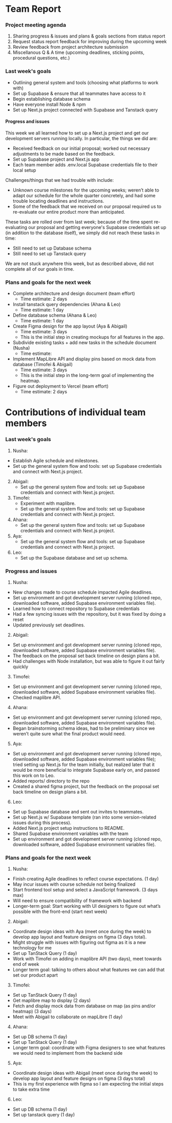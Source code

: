 # Team Report

### Project meeting agenda

1. Sharing progress & issues and plans & goals sections from status report
2. Request status report feedback for improving during the upcoming week
3. Review feedback from project architecture submission
4. Miscellanous Q & A time (upcoming deadlines, sticking points, procedural questions, etc.)

### Last week's goals

- Outlining general system and tools (choosing what platforms to work with)
- Set up Supabase & ensure that all teammates have access to it
- Begin establishing database schema
- Have everyone install Node & npm
- Set up Next.js project connected with Supabase and Tanstack query

#### Progress and issues

This week we all learned how to set up a Next.js project and get our development servers running locally. In particular, the things we did are:

- Received feedback on our initial proposal; worked out necessary adjustments to be made based on the feedback.
- Set up Supabase project and Next.js app
- Each team member adds .env.local Supabase credentials file to their local setup

Challenges/things that we had trouble with include:

- Unknown course milestones for the upcoming weeks; weren’t able to adapt our schedule for the whole quarter concretely, and had some trouble locating deadlines and instructions.
- Some of the feedback that we received on our proposal required us to re-evaluate our entire product more than anticipated.

These tasks are rolled over from last week; because of the time spent re-evaluating our proposal and getting everyone's Supabase credentials set up (in addition to the database itself), we simply did not reach these tasks in time:

- Still need to set up Database schema
- Still need to set up Tanstack query

We are not stuck anywhere this week, but as described above, did not complete all of our goals in time.

### Plans and goals for the next week

- Complete architecture and design document (team effort)
  - Time estimate: 2 days
- Install tanstack query dependencies (Ahana & Leo)
  - Time estimate: 1 day
- Define database schema (Ahana & Leo)
  - Time estimate: 1 day
- Create Figma design for the app layout (Aya & Abigail)
  - Time estimate: 3 days
  - This is the initial step in creating mockups for all features in the app.
- Subdivide existing tasks + add new tasks in the schedule document (Nusha)
  - Time estimate:
- Implement MapLibre API and display pins based on mock data from database (Timofei & Abigail)
  - Time estimate: 3 days
  - This is the initial step in the long-term goal of implementing the heatmap.
- Figure out deployment to Vercel (team effort)
  - Time estimate: 2 days

# Contributions of individual team members

### Last week's goals

1. Nusha:

- Establish Agile schedule and milestones.
- Set up the general system flow and tools: set up Supabase credentials and connect with Next.js project.

2. Abigail:
   - Set up the general system flow and tools: set up Supabase credentials and connect with Next.js project.
3. Timofei:
   - Experiment with maplibre.
   - Set up the general system flow and tools: set up Supabase credentials and connect with Next.js project.
4. Ahana:
   - Set up the general system flow and tools: set up Supabase credentials and connect with Next.js project.
5. Aya:
   - Set up the general system flow and tools: set up Supabase credentials and connect with Next.js project.
6. Leo:
   - Set up the Supabase database and set up schema.

### Progress and issues

1. Nusha:

- New changes made to course schedule impacted Agile deadlines.
- Set up environment and got development server running (cloned repo, downloaded software, added Supabase environment variables file).
- Learned how to connect repository to Supabase credentials
- Had a few syncing issues with the repository, but it was fixed by doing a reset
- Updated previously set deadlines.

2. Abigail:

- Set up environment and got development server running (cloned repo, downloaded software, added Supabase environment variables file).
- The feedback on the proposal set back timeline on design plans a bit.
- Had challenges with Node installation, but was able to figure it out fairly quickly

3. Timofei:

- Set up environment and got development server running (cloned repo, downloaded software, added Supabase environment variables file).
- Checked maplibre API.

4. Ahana:

- Set up environment and got development server running (cloned repo, downloaded software, added Supabase environment variables file).
- Began brainstorming schema ideas, had to be preliminary since we weren’t quite sure what the final product would need.

5. Aya:

- Set up environment and got development server running (cloned repo, downloaded software, added Supabase environment variables file); tried setting up Next.js for the team initially, but realized later that it would be more beneficial to integrate Supabase early on, and passed this work on to Leo.
- Added reports/ directory to the repo
- Created a shared figma project, but the feedback on the proposal set back timeline on design plans a bit.

6. Leo:

- Set up Supabase database and sent out invites to teammates.
- Set up Next.js w/ Supabase template (ran into some version-related issues during this process).
- Added Next.js project setup instructions to README.
- Shared Supabase environment variables with the team
- Set up environment and got development server running (cloned repo, downloaded software, added Supabase environment variables file).

### Plans and goals for the next week

1. Nusha:

- Finish creating Agile deadlines to reflect course expectations. (1 day)
- May incur issues with course schedule not being finalized
- Start frontend tool setup and select a JavaScript framework. (3 days max)
- Will need to ensure compatibility of framework with backend
- Longer-term goal: Start working with UI designers to figure out what’s possible with the front-end (start next week)

2. Abigail:

- Coordinate design ideas with Aya (meet once during the week) to develop app layout and feature designs on figma (3 days total).
- Might struggle with issues with figuring out figma as it is a new technology for me
- Set up TanStack Query (1 day)
- Work with Timofei on adding in maplibre API (two days), meet towards end of week
- Longer term goal: talking to others about what features we can add that set our product apart

3. Timofei:

- Set up TanStack Query (1 day)
- Get maplibre map to display (2 days)
- Fetch and display mock data from database on map (as pins and/or heatmap) (3 days)
- Meet with Abigail to collaborate on mapLibre (1 day)

4. Ahana:

- Set up DB schema (1 day)
- Set up TanStack Query (1 day)
- Longer term goal: coordinate with Figma designers to see what features we would need to implement from the backend side

5. Aya:

- Coordinate design ideas with Abigail (meet once during the week) to develop app layout and feature designs on figma (3 days total)
- This is my first experience with figma so I am expecting the initial steps to take extra time

6. Leo:

- Set up DB schema (1 day)
- Set up tanstack query (1 day)
